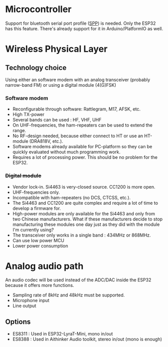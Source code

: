 # Microcontroller
Support for bluetooth serial port profile ([SPP](https://www.bluetooth.com/specifications/specs/serial-port-profile-1-1/)) is needed.  Only the ESP32 has this feature.  There's already support for it in Arduino/PlatformIO as well.

# Wireless Physical Layer
## Technology choice
Using either an software modem with an analog transceiver (probably narrow-band FM) or using a digital module (4(G)FSK)

### Software modem
* Reconfigurable through software: Rattlegram, M17, AFSK, etc.
* High TX-power
* Several bands can be used : HF, VHF, UHF
* On UHF-frequencies, the ham-repeaters can be used to extend the range.
* No RF-design needed, because either connect to HT or use an HT-module (DRA818V, etc.).
* Software modems already available for PC-platform so they can be quickly evaluated without much programming work.
* Requires a lot of processing power.  This should be no problem for the ESP32.

### ~~Digital module~~
* Vendor lock-in.  Si4463 is very-closed source.  CC1200 is more open.
* UHF-frequencies only.
* Incompatible with ham-repeaters (no DCS, CTCSS, etc.).
* The Si4463 and CC1200 are quite complex and require a lot of time to develop a firmware for.
* High-power modules are only available for the Si4463 and only from two Chinese manufacturers.  What if these manufacturers decide to stop manufacturing these modules one day just as they did with the module I'm currently using?
* The transceiver only works in a single band : 434MHz or 868MHz.
* Can use low power MCU
* Lower power consumption

# Analog audio path
An audio codec will be used instead of the ADC/DAC inside the ESP32 because it offers more functions.
* Sampling rate of 8kHz and 48kHz must be supported.
* Microphone input
* Line output

## Options
* ES8311 : Used in ESP32-LyraT-Mini, mono in/out
* ES8388 : Used in Aithinker Audio toolkit, stereo in/out (mono is enough)
